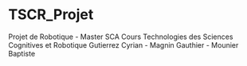 # TSCR_Projet
Projet de Robotique - Master SCA
Cours Technologies des Sciences Cognitives et Robotique
Gutierrez Cyrian - Magnin Gauthier - Mounier Baptiste

